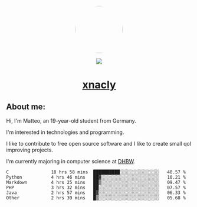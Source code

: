 <p align="center">
  <img style="border-radius: 100px" width="128" height="128" src="https://avatars.githubusercontent.com/u/47723417?v=4"/>
</p>
<p align="center">
  <img src="https://komarev.com/ghpvc/?username=xnacly&&style=flat-square"/>
</p>

<h1 align="center"><a href="https://xnacly.me/"> xnacly</a> </h1>

<h2> About me:</h2>

<p>Hi, I'm Matteo, an 19-year-old student from Germany. </p>
<p>I'm interested in technologies and programming.</p>
<p>I like to contribute to free open source software and I like to create small qol improving projects.</p>
<p>I'm currently majoring in computer science at <a href="https://www.dhbw.de/startseite">DHBW</a>.</p>

<!--START_SECTION:waka-->

```text
C                18 hrs 58 mins  ██████████░░░░░░░░░░░░░░░   40.57 %
Python           4 hrs 46 mins   ██▓░░░░░░░░░░░░░░░░░░░░░░   10.21 %
Markdown         4 hrs 25 mins   ██▒░░░░░░░░░░░░░░░░░░░░░░   09.47 %
PHP              3 hrs 32 mins   ██░░░░░░░░░░░░░░░░░░░░░░░   07.57 %
Java             2 hrs 57 mins   █▓░░░░░░░░░░░░░░░░░░░░░░░   06.33 %
Other            2 hrs 39 mins   █▒░░░░░░░░░░░░░░░░░░░░░░░   05.68 %
```

<!--END_SECTION:waka-->
